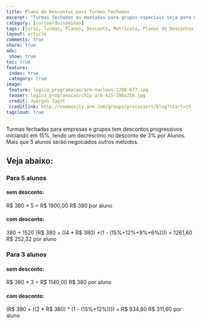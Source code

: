 ```yaml
---
title: Plano de Descontos para Turmas Fechadas
excerpt: "Turmas fechadas ou montadas para grupos especiais seja para empresas ou escolas tem descontos progressivos conforme sugerido nesta tabela, consulte para turmas especiais em escolas particulares do ensino médio"
category: [cursoarduinominas]
tags: [Curso, Turmas, Planos, Desconto, Matrícula, Planos de Descontos, Turmas Fechadas, Ensino Médio, Escola Privada, Escola Particular, Curso Particular, Agenda de Cursos, Arduino, Due, Tre, Uno, Mega, Zero, Rateio]
layout: article
comments: true
share: true
ads:
 show: true
toc: true
feature:
 index: true
 category: true
image:
 feature: logica_programacao/arm-nucleus-1200-677.jpg
 teaser: logica_programacao/chip-arm-A15-390x250.jpg
 credit: Juergen Jagst
 creditlink: http://community.arm.com/groups/processors/blog?start=15
tagcloud: true
---
```


Turmas fechadas para empresas e grupos tem descontos progressivos iniciando em 15%, tendo um decréscimo no desconto de 3% por Alunos. Mais que 5 alunos serão negociados outros métodos.

## Veja abaixo:

### Para 5 alunos
#### sem desconto:
R$ 380 * 5 = R$ 1900,00
R$ 380 por aluno

#### com desconto:
380 + 1520 
(R$ 380 + ((4 * R$ 380) *(1 - (15%+12%+9%+6%)))) = 1261,60 
R$ 252,32 por aluno


### Para 3 alunos
#### sem desconto:
R$ 380 * 3 = R$ 1140,00
R$ 380 por aluno

#### com desconto:
(R$ 380 + ((2 * R$ 380) * (1 - (15%+12%)))) = R$ 934,80 
R$ 311,60 por aluno
